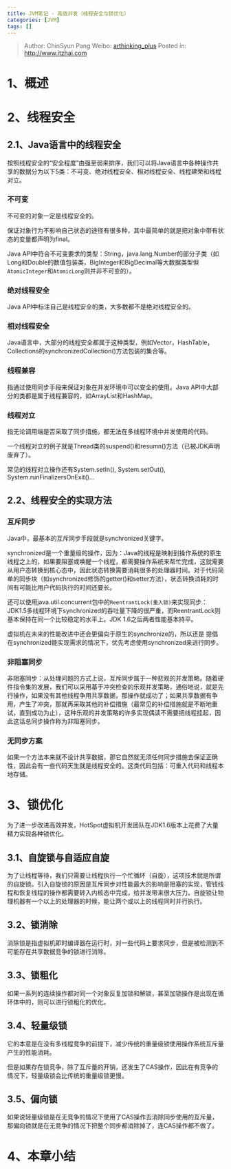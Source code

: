 ```yaml
---
title: JVM笔记 - 高效并发（线程安全与锁优化）
categories: [JVM]
tags: []
---
```


> Author: ChinSyun Pang
> Weibo: [arthinking_plus](http://weibo.com/arthinkingplus)
> Posted in: http://www.itzhai.com

# 1、概述

# 2、线程安全
## 2.1、Java语言中的线程安全
按照线程安全的“安全程度”由强至弱来排序，我们可以将Java语言中各种操作共享的数据分为以下5类：不可变、绝对线程安全、相对线程安全、线程建荣和线程对立。

### 不可变

不可变的对象一定是线程安全的。

保证对象行为不影响自己状态的途径有很多种，其中最简单的就是把对象中带有状态的变量都声明为final。

Java API中符合不可变要求的类型：String，java.lang.Number的部分子类（如Long和Double的数值包装类，BigInteger和BigDecimal等大数据类型但`AtomicInteger`和`AtomicLong`则并非不可变的）。

### 绝对线程安全
Java API中标注自己是线程安全的类，大多数都不是绝对线程安全的。

### 相对线程安全
Java语言中，大部分的线程安全都属于这种类型，例如Vector，HashTable，Collections的synchronizedCollection()方法包装的集合等。

### 线程兼容
指通过使用同步手段来保证对象在并发环境中可以安全的使用。Java API中大部分的类都是属于线程兼容的，如ArrayList和HashMap。

### 线程对立
指无论调用端是否采取了同步措施，都无法在多线程环境中并发使用的代码。

一个线程对立的例子就是Thread类的suspend()和resumn()方法（已被JDK声明废弃了）。

常见的线程对立操作还有System.setIn(), System.setOut(), System.runFinalizersOnExit()...

## 2.2、线程安全的实现方法

### 互斥同步
Java中，最基本的互斥同步手段就是synchronized关键字。

synchronized是一个重量级的操作，因为：Java的线程是映射到操作系统的原生线程之上的，如果要阻塞或唤醒一个线程，都需要操作系统来帮忙完成，这就需要从用户态转换到核心态中，因此状态转换需要消耗很多的处理器时间。对于代码简单的同步块（如synchronized修饰的getter()和setter方法），状态转换消耗的时间有可能比用户代码执行的时间还要长。

还可以使用java.util.concurrent包中的`ReentrantLock(重入锁)`来实现同步：JDK1.5多线程环境下synchronized的吞吐量下降的很严重，而ReentrantLock则基本保持在同一个比较稳定的水平上。JDK 1.6之后两者性能基本持平。

虚拟机在未来的性能改进中还会更偏向于原生的synchronize的，所以还是
提倡在synchronized能实现需求的情况下，优先考虑使用synchronized来进行同步。

### 非阻塞同步
非阻塞同步：从处理问题的方式上说，互斥同步属于一种悲观的并发策略。随着硬件指令集的发展，我们可以采用基于冲突检查的乐观并发策略，通俗地说，就是先行操作，如果没有其他线程争用共享数据，那操作就成功了；如果共享数据有争用，产生了冲突，那就再采取其他的补偿措施（最常见的补偿措施就是不断地重试，直到成功为止），这种乐观的并发策略的许多实现偶读不需要把线程挂起，因此这话总同步操作称为非阻塞同步。

### 无同步方案
如果一个方法本来就不设计共享数据，那它自然就无须任何同步措施去保证正确性，因此会有一些代码天生就是线程安全的。这类代码包括：可重入代码和线程本地存储。


# 3、锁优化
为了进一步改进高效并发，HotSpot虚拟机开发团队在JDK1.6版本上花费了大量精力实现各种锁优化。

## 3.1、自旋锁与自适应自旋
为了让线程等待，我们只需要让线程执行一个忙循环（自旋），这项技术就是所谓的自旋锁。引入自旋锁的原因是互斥同步对性能最大的影响是阻塞的实现，管钱线程和恢复线程的操作都需要转入内核态中完成，给并发带来很大压力。自旋锁让物理机器有一个以上的处理器的时候，能让两个或以上的线程同时并行执行。

## 3.2、锁消除
消除锁是指虚拟机即时编译器在运行时，对一些代码上要求同步，但是被检测到不可能存在共享数据竞争的锁进行消除。

## 3.3、锁粗化
如果一系列的连续操作都对同一个对象反复加锁和解锁，甚至加锁操作是出现在循环体中的，则可以进行锁粗化的优化。

## 3.4、轻量级锁
它的本意是在没有多线程竞争的前提下，减少传统的重量级锁使用操作系统互斥量产生的性能消耗。

但是如果存在锁竞争，除了互斥量的开销，还发生了CAS操作，因此在有竞争的情况下，轻量级锁会比传统的重量级锁更慢。


## 3.5、偏向锁
如果说轻量级锁是在无竞争的情况下使用了CAS操作去消除同步使用的互斥量，那偏向锁就是在无竞争的情况下把整个同步都消除掉了，连CAS操作都不做了。

# 4、本章小结

